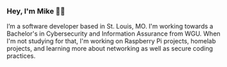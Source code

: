 ### Hey, I'm Mike 👨‍💻
I’m a software developer based in St. Louis, MO.
I'm working towards a Bachelor's in Cybersecurity and Information Assurance from WGU. 
When I'm not studying for that, I'm working on Raspberry Pi projects, homelab projects, and learning more about networking as well as secure coding practices.
